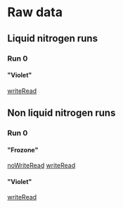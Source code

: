 # Raw data

## Liquid nitrogen runs
### Run 0
#### "Violet"
[writeRead](https://buffalo.box.com/s/iec64bmzzniu4i4iaf465ssalt68w5m4)

## Non liquid nitrogen runs
### Run 0
#### "Frozone"
[noWriteRead](https://buffalo.box.com/s/9asgv0i26172e09cj1919sv4jvrdqn6x)
[writeRead](https://buffalo.box.com/s/bzaovwcz81m3iywrnx9hbok8ei05d4my)

#### "Violet"
[writeRead](https://buffalo.box.com/s/gxfzgm0fxynruvpmz64dm8p29k2jmzry)
